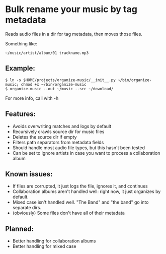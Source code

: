 # Bulk rename your music by tag metadata

Reads audio files in a dir for tag metadata, then moves those files.

Something like:

    ~/music/artist/album/01 trackname.mp3

## Example:

    $ ln -s $HOME/projects/organize-music/__init__.py ~/bin/organize-music; chmod +x ~/bin/organize-music
    $ organize-music --out ~/music --src ~/download/

For more info, call with -h

## Features:
* Avoids overwriting matches and logs by default
* Recursively crawls source dir for music files
* Deletes the source dir if empty
* Filters path separators from metadata fields
* Should handle most audio file types, but this hasn't been tested
* Can be set to ignore artists in case you want to process a collaboration album

## Known issues:
* If files are corrupted, it just logs the file, ignores it, and continues
* Collaboration albums aren't handled well: right now, it just organizes by default.
* Mixed case isn't handled well. "The Band" and "the band" go into separate dirs.
* (obviously) Some files don't have all of their metadata

## Planned:
* Better handling for collaboration albums
* Better handling for mixed case
